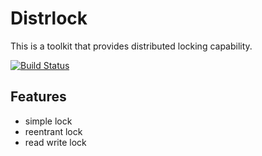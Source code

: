 # Distrlock

This is a toolkit that provides distributed locking capability.

[![Build Status](https://github.com/Casper-Mars/distrlock/workflows/Build/badge.svg?branch=main)](https://github.com/Casper-Mars/distrlock/actions)

## Features

- simple lock
- reentrant lock
- read write lock
